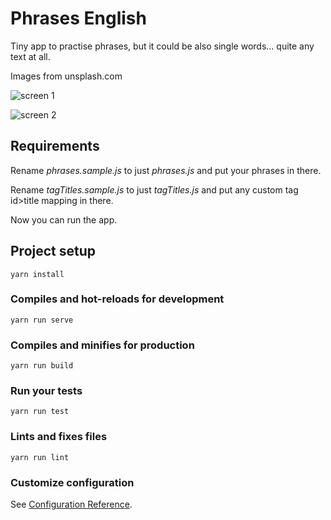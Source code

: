 # Phrases English

Tiny app to practise phrases, but it could be also single words... quite any text at all.

Images from unsplash.com

![screen 1](http://files.alestrunda.cz/learning-phrases/1.jpg)

![screen 2](http://files.alestrunda.cz/learning-phrases/2.jpg)

## Requirements

Rename *phrases.sample.js* to just *phrases.js* and put your phrases in there.

Rename *tagTitles.sample.js* to just *tagTitles.js* and put any custom tag id>title mapping in there.

Now you can run the app.

## Project setup
```
yarn install
```

### Compiles and hot-reloads for development
```
yarn run serve
```

### Compiles and minifies for production
```
yarn run build
```

### Run your tests
```
yarn run test
```

### Lints and fixes files
```
yarn run lint
```

### Customize configuration
See [Configuration Reference](https://cli.vuejs.org/config/).
